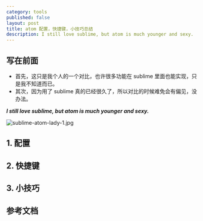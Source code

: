 ```yaml
---
category: tools
published: false
layout: post
title: atom 配置，快捷键，小技巧总结
description: I still love sublime, but atom is much younger and sexy.
---
```



##
## 写在前面  

- 首先，这只是我个人的一个对比，也许很多功能在 sublime 里面也能实现，只是我不知道而已。
- 其次，因为用了 sublime 真的已经很久了，所以对比的时候难免会有偏见，没办法。

***I still love sublime, but atom is much younger and sexy.***

![sublime-atom-lady-1.jpg](../images/sublime-atom-lady-1.jpg)


## 1. 配置



## 2. 快捷键




## 3. 小技巧


## 参考文档
